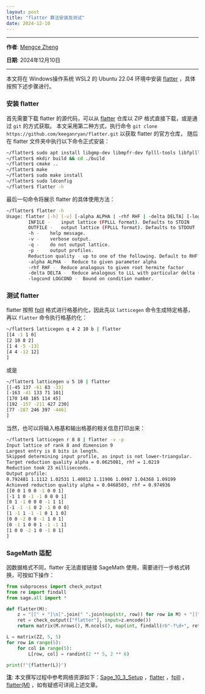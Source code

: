```yaml
---
layout: post
title: "flatter 算法安装及测试"
date: 2024-12-10
---
```


---

**作者**: [Mengce Zheng](https://mengcezheng.github.io/)

**日期**: 2024年12月10日

---

本文将在 Windows操作系统 WSL2 的 Ubuntu 22.04 环境中安装 [flatter](https://github.com/keeganryan/flatter) ，具体按照下述步骤进行。

### 安装 flatter

首先需要下载 flatter 的源代码，可以从 [flatter](https://github.com/keeganryan/flatter) 仓库以 ZIP 格式直接下载，或是通过 `git` 的方式获取。
本文采用第二种方式，执行命令 `git clone https://github.com/keeganryan/flatter.git` 以获取 flatter 的官方仓库，
随后在 flatter 文件夹中执行以下命令正式安装：

```bash
~/flatter$ sudo apt install libgmp-dev libmpfr-dev fplll-tools libfplll-dev libeigen3-dev
~/flatter$ mkdir build && cd ./build
~/flatter$ cmake ..
~/flatter$ make
~/flatter$ sudo make install
~/flatter$ sudo ldconfig
~/flatter$ flatter -h
```

最后一句命令将展示 flatter 的具体使用方法：

```bash
~/flatter$ flatter -h
Usage: flatter [-h] [-v] [-alpha ALPHA | -rhf RHF | -delta DELTA] [-logcond LOGCOND] [INFILE [OUTFILE]]
        INFILE -    input lattice (FPLLL format). Defaults to STDIN
        OUTFILE -   output lattice (FPLLL format). Defaults to STDOUT
        -h -    help message.
        -v -    verbose output.
        -q -    do not output lattice.
        -p -    output profiles.
        Reduction quality - up to one of the following. Default to RHF 1.0219
        -alpha ALPHA -  Reduce to given parameter alpha
        -rhf RHF -  Reduce analogous to given root hermite factor
        -delta DELTA -  Reduce analogous to LLL with particular delta (approximate)
        -logcond LOGCOND -  Bound on condition number.
```

### 测试 flatter

flatter 按照 [fplll](https://github.com/fplll/fplll) 格式进行格基约化，因此先以 `latticegen` 命令生成特定格基，再以 `flatter` 命令执行格基约化：

```bash
~/flatter$ latticegen q 4 2 10 b | flatter
[[4 -1 1 0]
[2 10 8 2]
[1 4 -5 -13]
[4 4 -12 12]
]
```

或是

```bash
~/flatter$ latticegen u 5 10 | flatter
[[-45 137 -61 83 -33]
[-163 -41 133 71 101]
[170 148 185 114 45]
[192 -157 -211 427 230]
[77 -287 246 397 -446]
]
```

当然，也可以将输入格基和输出格基的相关信息打印出来：

```bash
~/flatter$ latticegen r 8 8 | flatter -v -p
Input lattice of rank 8 and dimension 9
Largest entry is 8 bits in length.
Skipped determining input profile, as input is not lower-triangular.
Target reduction quality alpha = 0.0625081, rhf = 1.0219
Reduction took 23 milliseconds.
Output profile:
0.792481 1.1112 1.02531 1.40012 1.11906 1.0997 1.04368 1.09199
Achieved reduction quality alpha = 0.0468503, rhf = 0.974936
[[0 0 1 0 0 -1 0 0 1]
[-1 1 0 -1 -1 0 0 0 1]
[0 1 -1 0 0 0 -1 1 1]
[-1 -1 -1 0 2 -1 0 0 0]
[1 -1 1 -1 -1 0 1 1 0]
[0 0 -2 0 0 -1 1 0 1]
[0 -1 1 0 0 1 -1 -1 1]
[1 0 0 -2 1 0 -1 0 1]
]
```

### SageMath 适配

因数据格式不同，flatter 无法直接链接 SageMath 使用，需要进行一步格式转换，可按如下操作：

```python
from subprocess import check_output
from re import findall
from sage.all import *

def flatter(M):
    z = "[[" + "]\n[".join(" ".join(map(str, row)) for row in M) + "]]"
    ret = check_output(["flatter"], input=z.encode())   
    return matrix(M.nrows(), M.ncols(), map(int, findall(rb"-?\d+", ret)))

L = matrix(ZZ, 5, 5)
for row in range(5):
    for col in range(5):
        L[row, col] = randint(2 ** 5, 2 ** 6)

print(f"{flatter(L)}")
```

**注**: 本文撰写过程中参考网络资源如下：[Sage\_10\_3\_Setup](https://al3xei709.github.io/2024/04/13/Sage_10_3_Setup/) ，[flatter](https://github.com/keeganryan/flatter) ，[fplll](https://github.com/fplll/fplll) ，[flatter(M)](https://github.com/nneonneo/pwn-stuff/blob/main/math/solvelinmod.py) ，如有疑惑可详阅上述文章。
